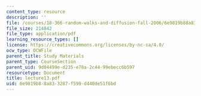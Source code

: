 ```yaml
---
content_type: resource
description: ''
file: /courses/18-366-random-walks-and-diffusion-fall-2006/6e9819b88a833287f599d440de51f6bd_lecture13.pdf
file_size: 214842
file_type: application/pdf
learning_resource_types: []
license: https://creativecommons.org/licenses/by-nc-sa/4.0/
ocw_type: OCWFile
parent_title: Study Materials
parent_type: CourseSection
parent_uid: 9d04499e-d235-e70a-2c44-99ebecc6b597
resourcetype: Document
title: lecture13.pdf
uid: 6e9819b8-8a83-3287-f599-d440de51f6bd
---
```

